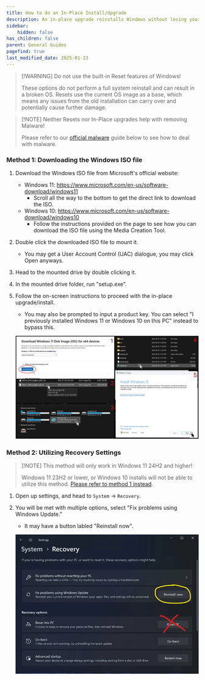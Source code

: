 ```yaml
---
title: How to do an In-Place Install/Upgrade
description: An in-place upgrade reinstalls Windows without losing your files, settings, or apps. It fixes system issues by refreshing core OS files and is preferred over a Reset for the same outcome.
sidebar:
    hidden: false
has_children: false
parent: General Guides
pagefind: true
last_modified_date: 2025-01-23
---
```

> [!WARNING] Do not use the built-in Reset features of Windows!
>
> These options do not perform a full system reinstall and can result in a broken OS. Resets use the current OS image as a base, which means any issues from the old installation can carry over and potentially cause further damage.

> [!NOTE] Neither Resets nor In-Place upgrades help with removing Malware!
>
> Please refer to our [official malware](/safety-security/malware-guide) guide below to see how to deal with malware.

### Method 1: Downloading the Windows ISO file
1. Download the Windows ISO file from Microsoft's official website:
    - Windows 11: https://www.microsoft.com/en-us/software-download/windows11
        - Scroll all the way to the bottom to get the direct link to download the ISO.
    - Windows 10: https://www.microsoft.com/en-us/software-download/windows10
        - Follow the instructions provided on the page to see how you can download the ISO file using the Media Creation Tool.
2. Double click the downloaded ISO file to mount it.
    - You may get a User Account Control (UAC) dialogue, you may click Open anyways.
3. Head to the mounted drive by double clicking it.
4. In the mounted drive folder, run "setup.exe".
5. Follow the on-screen instructions to proceed with the in-place upgrade/install.
    - You may also be prompted to input a product key. You can select "I previously installed Windows 11 or Windows 10 on this PC" instead to bypass this.

    ![method-1-steps.jpg](/src/assets/in-place-upgrade/method-1-steps.jpg)

### Method 2: Utilizing Recovery Settings

> [!NOTE] This method will only work in Windows 11 24H2 and higher!
>
> Windows 11 23H2 or lower, or Windows 10 installs will not be able to utilize this method. [Please refer to method 1 instead](/guides/in-place-upgrade/#method-1-downloading-the-windows-iso-file).

1. Open up settings, and head to `System` -> `Recovery`.
2. You will be met with multiple options, select "Fix problems using Windows Update."
    - It may have a button labled "Reinstall now".

    ![method-2-steps.png](/src/assets/in-place-upgrade/method-2-steps.png)
